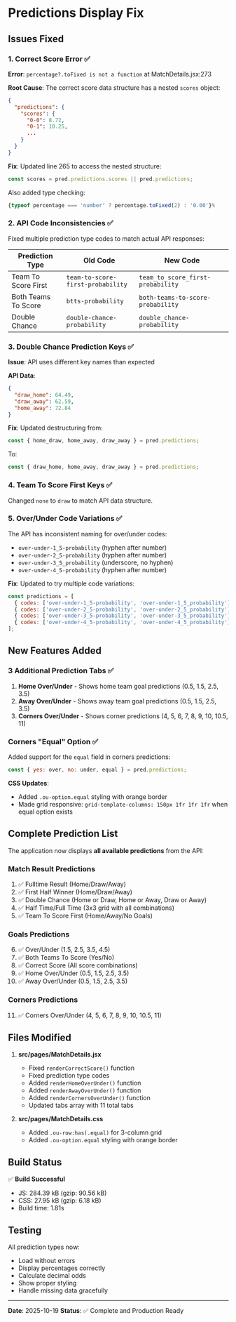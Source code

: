 # Predictions Display Fix

## Issues Fixed

### 1. Correct Score Error ✅
**Error**: `percentage?.toFixed is not a function` at MatchDetails.jsx:273

**Root Cause**: The correct score data structure has a nested `scores` object:
```json
{
  "predictions": {
    "scores": {
      "0-0": 8.72,
      "0-1": 10.25,
      ...
    }
  }
}
```

**Fix**: Updated line 265 to access the nested structure:
```javascript
const scores = pred.predictions.scores || pred.predictions;
```

Also added type checking:
```javascript
{typeof percentage === 'number' ? percentage.toFixed(2) : '0.00'}%
```

### 2. API Code Inconsistencies ✅

Fixed multiple prediction type codes to match actual API responses:

| Prediction Type | Old Code | New Code |
|----------------|----------|----------|
| Team To Score First | `team-to-score-first-probability` | `team_to_score_first-probability` |
| Both Teams To Score | `btts-probability` | `both-teams-to-score-probability` |
| Double Chance | `double-chance-probability` | `double_chance-probability` |

### 3. Double Chance Prediction Keys ✅

**Issue**: API uses different key names than expected

**API Data**:
```json
{
  "draw_home": 64.49,
  "draw_away": 62.59,
  "home_away": 72.84
}
```

**Fix**: Updated destructuring from:
```javascript
const { home_draw, home_away, draw_away } = pred.predictions;
```

To:
```javascript
const { draw_home, home_away, draw_away } = pred.predictions;
```

### 4. Team To Score First Keys ✅

Changed `none` to `draw` to match API data structure.

### 5. Over/Under Code Variations ✅

The API has inconsistent naming for over/under codes:
- `over-under-1_5-probability` (hyphen after number)
- `over-under-2_5-probability` (hyphen after number)
- `over-under-3_5_probability` (underscore, no hyphen)
- `over-under-4_5-probability` (hyphen after number)

**Fix**: Updated to try multiple code variations:
```javascript
const predictions = [
  { codes: ['over-under-1_5-probability', 'over-under-1_5_probability'], label: 'Over/Under 1.5' },
  { codes: ['over-under-2_5-probability', 'over-under-2_5_probability'], label: 'Over/Under 2.5' },
  { codes: ['over-under-3_5-probability', 'over-under-3_5_probability'], label: 'Over/Under 3.5' },
  { codes: ['over-under-4_5-probability', 'over-under-4_5_probability'], label: 'Over/Under 4.5' }
];
```

## New Features Added

### 3 Additional Prediction Tabs ✅

1. **Home Over/Under** - Shows home team goal predictions (0.5, 1.5, 2.5, 3.5)
2. **Away Over/Under** - Shows away team goal predictions (0.5, 1.5, 2.5, 3.5)
3. **Corners Over/Under** - Shows corner predictions (4, 5, 6, 7, 8, 9, 10, 10.5, 11)

### Corners "Equal" Option ✅

Added support for the `equal` field in corners predictions:
```javascript
const { yes: over, no: under, equal } = pred.predictions;
```

**CSS Updates**:
- Added `.ou-option.equal` styling with orange border
- Made grid responsive: `grid-template-columns: 150px 1fr 1fr 1fr` when equal option exists

## Complete Prediction List

The application now displays **all available predictions** from the API:

### Match Result Predictions
1. ✅ Fulltime Result (Home/Draw/Away)
2. ✅ First Half Winner (Home/Draw/Away)
3. ✅ Double Chance (Home or Draw, Home or Away, Draw or Away)
4. ✅ Half Time/Full Time (3x3 grid with all combinations)
5. ✅ Team To Score First (Home/Away/No Goals)

### Goals Predictions
6. ✅ Over/Under (1.5, 2.5, 3.5, 4.5)
7. ✅ Both Teams To Score (Yes/No)
8. ✅ Correct Score (All score combinations)
9. ✅ Home Over/Under (0.5, 1.5, 2.5, 3.5)
10. ✅ Away Over/Under (0.5, 1.5, 2.5, 3.5)

### Corners Predictions
11. ✅ Corners Over/Under (4, 5, 6, 7, 8, 9, 10, 10.5, 11)

## Files Modified

1. **src/pages/MatchDetails.jsx**
   - Fixed `renderCorrectScore()` function
   - Fixed prediction type codes
   - Added `renderHomeOverUnder()` function
   - Added `renderAwayOverUnder()` function
   - Added `renderCornersOverUnder()` function
   - Updated tabs array with 11 total tabs

2. **src/pages/MatchDetails.css**
   - Added `.ou-row:has(.equal)` for 3-column grid
   - Added `.ou-option.equal` styling with orange border

## Build Status

✅ **Build Successful**
- JS: 284.39 kB (gzip: 90.56 kB)
- CSS: 27.95 kB (gzip: 6.18 kB)
- Build time: 1.81s

## Testing

All prediction types now:
- Load without errors
- Display percentages correctly
- Calculate decimal odds
- Show proper styling
- Handle missing data gracefully

---

**Date**: 2025-10-19
**Status**: ✅ Complete and Production Ready
